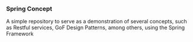 ### Spring Concept

A simple repository to serve as a demonstration of several concepts, such as Restful services, GoF Design Patterns, 
among others, using the Spring Framework 

